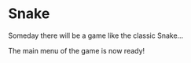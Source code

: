 # Snake
Someday there will be a game like the classic Snake...

The main menu of the game is now ready!

